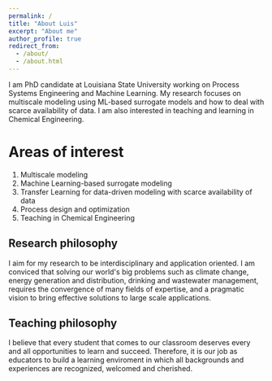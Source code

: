 ```yaml
---
permalink: /
title: "About Luis"
excerpt: "About me"
author_profile: true
redirect_from: 
  - /about/
  - /about.html
---
```


I am PhD candidate at Louisiana State University working on Process Systems Engineering and Machine Learning. My research focuses on multiscale modeling using ML-based surrogate models and how to deal with scarce availability of data. I am also interested in teaching and learning in Chemical Engineering.

Areas of interest
======
1. Multiscale modeling
2. Machine Learning-based surrogate modeling
3. Transfer Learning for data-driven modeling with scarce availability of data
4. Process design and optimization
5. Teaching in Chemical Engineering

Research philosophy
------
I aim for my research to be interdisciplinary and application oriented. I am conviced that solving our world's big problems such as climate change, energy generation and distribution, drinking and wastewater management, requires the convergence of many fields of expertise, and a pragmatic vision to bring effective solutions to large scale applications.

Teaching philosophy
------
I believe that every student that comes to our classroom deserves every and all opportunities to learn and succeed. Therefore, it is our job as educators to build a learning enviroment in which all backgrounds and experiences are recognized, welcomed and cherished. 


